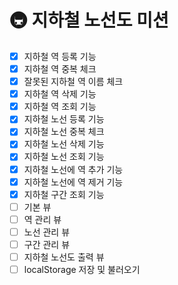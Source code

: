 # 🚇 지하철 노선도 미션
- [x] 지하철 역 등록 기능
- [x] 지하철 역 중복 체크
- [x] 잘못된 지하철 역 이름 체크
- [x] 지하철 역 삭제 기능
- [x] 지하철 역 조회 기능
- [x] 지하철 노선 등록 기능
- [x] 지하철 노선 중복 체크
- [x] 지하철 노선 삭제 기능
- [x] 지하철 노선 조회 기능
- [x] 지하철 노선에 역 추가 기능
- [x] 지하철 노선에 역 제거 기능
- [x] 지하철 구간 조회 기능
- [ ] 기본 뷰
- [ ] 역 관리 뷰
- [ ] 노선 관리 뷰
- [ ] 구간 관리 뷰
- [ ] 지하철 노선도 출력 뷰
- [ ] localStorage 저장 및 불러오기
